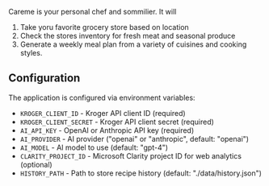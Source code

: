 Careme is your personal chef and sommilier. It will

1. Take yoru favorite grocery store based on location
2. Check the stores inventory for fresh meat and seasonal produce
3. Generate a weekly meal plan from a variety of cuisines and cooking styles.


## Configuration

The application is configured via environment variables:

- `KROGER_CLIENT_ID` - Kroger API client ID (required)
- `KROGER_CLIENT_SECRET` - Kroger API client secret (required)
- `AI_API_KEY` - OpenAI or Anthropic API key (required)
- `AI_PROVIDER` - AI provider ("openai" or "anthropic", default: "openai")
- `AI_MODEL` - AI model to use (default: "gpt-4")
- `CLARITY_PROJECT_ID` - Microsoft Clarity project ID for web analytics (optional)
- `HISTORY_PATH` - Path to store recipe history (default: "./data/history.json")

